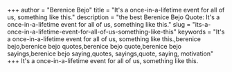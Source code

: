 +++
author = "Berenice Bejo"
title = "It's a once-in-a-lifetime event for all of us, something like this."
description = "the best Berenice Bejo Quote: It's a once-in-a-lifetime event for all of us, something like this."
slug = "its-a-once-in-a-lifetime-event-for-all-of-us-something-like-this"
keywords = "It's a once-in-a-lifetime event for all of us, something like this.,berenice bejo,berenice bejo quotes,berenice bejo quote,berenice bejo sayings,berenice bejo saying,quotes, sayings,quote, saying, motivation"
+++
It's a once-in-a-lifetime event for all of us, something like this.
